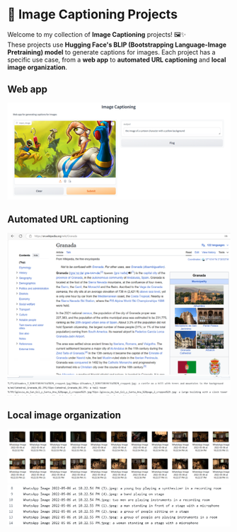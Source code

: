 # 📸 Image Captioning Projects

Welcome to my collection of **Image Captioning** projects! 🖼️✨  
These projects use **Hugging Face's BLIP (Bootstrapping Language-Image Pretraining) model** to generate captions for images. Each project has a specific use case, from a **web app** to **automated URL captioning** and **local image organization**.

## Web app

![Earthworm Jim](images/Image_Captioning.png)

## Automated URL captioning

![Wikipedia_Granada](images/Wikipedia_Granada.png)
![Captions](images/Captions.png)

## Local image organization

![Local_files](images/Local_files.png)
![Captions2](images/Captions2.png)

